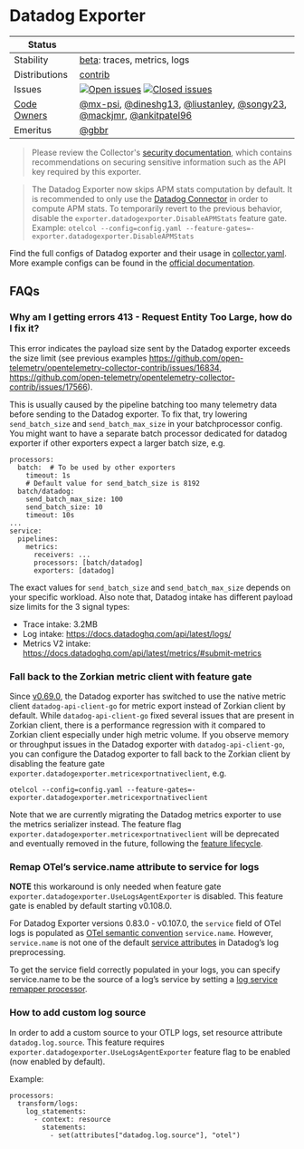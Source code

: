# Datadog Exporter

<!-- status autogenerated section -->
| Status        |           |
| ------------- |-----------|
| Stability     | [beta]: traces, metrics, logs   |
| Distributions | [contrib] |
| Issues        | [![Open issues](https://img.shields.io/github/issues-search/open-telemetry/opentelemetry-collector-contrib?query=is%3Aissue%20is%3Aopen%20label%3Aexporter%2Fdatadog%20&label=open&color=orange&logo=opentelemetry)](https://github.com/open-telemetry/opentelemetry-collector-contrib/issues?q=is%3Aopen+is%3Aissue+label%3Aexporter%2Fdatadog) [![Closed issues](https://img.shields.io/github/issues-search/open-telemetry/opentelemetry-collector-contrib?query=is%3Aissue%20is%3Aclosed%20label%3Aexporter%2Fdatadog%20&label=closed&color=blue&logo=opentelemetry)](https://github.com/open-telemetry/opentelemetry-collector-contrib/issues?q=is%3Aclosed+is%3Aissue+label%3Aexporter%2Fdatadog) |
| [Code Owners](https://github.com/open-telemetry/opentelemetry-collector-contrib/blob/main/CONTRIBUTING.md#becoming-a-code-owner)    | [@mx-psi](https://www.github.com/mx-psi), [@dineshg13](https://www.github.com/dineshg13), [@liustanley](https://www.github.com/liustanley), [@songy23](https://www.github.com/songy23), [@mackjmr](https://www.github.com/mackjmr), [@ankitpatel96](https://www.github.com/ankitpatel96) |
| Emeritus      | [@gbbr](https://www.github.com/gbbr) |

[beta]: https://github.com/open-telemetry/opentelemetry-collector#beta
[contrib]: https://github.com/open-telemetry/opentelemetry-collector-releases/tree/main/distributions/otelcol-contrib
<!-- end autogenerated section -->

> Please review the Collector's [security documentation](https://github.com/open-telemetry/opentelemetry-collector/blob/main/docs/security-best-practices.md), which contains recommendations on securing sensitive information such as the API key required by this exporter.

> The Datadog Exporter now skips APM stats computation by default. It is recommended to only use the [Datadog Connector](https://github.com/open-telemetry/opentelemetry-collector-contrib/tree/main/connector/datadogconnector) in order to compute APM stats.
> To temporarily revert to the previous behavior, disable the `exporter.datadogexporter.DisableAPMStats` feature gate. Example: `otelcol --config=config.yaml --feature-gates=-exporter.datadogexporter.DisableAPMStats`

Find the full configs of Datadog exporter and their usage in [collector.yaml](./examples/collector.yaml). More example configs can be found in the [official documentation](https://docs.datadoghq.com/opentelemetry/collector_exporter/configuration/).

## FAQs

### Why am I getting errors 413 - Request Entity Too Large, how do I fix it?

This error indicates the payload size sent by the Datadog exporter exceeds the size limit (see previous examples https://github.com/open-telemetry/opentelemetry-collector-contrib/issues/16834, https://github.com/open-telemetry/opentelemetry-collector-contrib/issues/17566).

This is usually caused by the pipeline batching too many telemetry data before sending to the Datadog exporter. To fix that, try lowering `send_batch_size` and `send_batch_max_size` in your batchprocessor config. You might want to have a separate batch processor dedicated for datadog exporter if other exporters expect a larger batch size, e.g.
```
processors:
  batch:  # To be used by other exporters
    timeout: 1s
    # Default value for send_batch_size is 8192
  batch/datadog:
    send_batch_max_size: 100
    send_batch_size: 10
    timeout: 10s
...
service:
  pipelines:
    metrics:
      receivers: ...
      processors: [batch/datadog]
      exporters: [datadog]
```

The exact values for `send_batch_size` and `send_batch_max_size` depends on your specific workload. Also note that, Datadog intake has different payload size limits for the 3 signal types:
- Trace intake: 3.2MB
- Log intake: https://docs.datadoghq.com/api/latest/logs/
- Metrics V2 intake: https://docs.datadoghq.com/api/latest/metrics/#submit-metrics

### Fall back to the Zorkian metric client with feature gate

Since [v0.69.0](https://github.com/open-telemetry/opentelemetry-collector-contrib/releases/tag/v0.69.0), the Datadog exporter has switched to use the native metric client `datadog-api-client-go` for metric export instead of Zorkian client by default. While `datadog-api-client-go` fixed several issues that are present in Zorkian client, there is a performance regression with it compared to Zorkian client especially under high metric volume. If you observe memory or throughput issues in the Datadog exporter with `datadog-api-client-go`, you can configure the Datadog exporter to fall back to the Zorkian client by disabling the feature gate `exporter.datadogexporter.metricexportnativeclient`, e.g.
```
otelcol --config=config.yaml --feature-gates=-exporter.datadogexporter.metricexportnativeclient
```
Note that we are currently migrating the Datadog metrics exporter to use the metrics serializer instead. The feature flag `exporter.datadogexporter.metricexportnativeclient` will be deprecated and eventually removed in the future, following the [feature lifecycle](https://github.com/open-telemetry/opentelemetry-collector/tree/main/featuregate#feature-lifecycle).

### Remap OTel’s service.name attribute to service for logs

**NOTE** this workaround is only needed when feature gate `exporter.datadogexporter.UseLogsAgentExporter` is disabled. This feature gate is enabled by default starting v0.108.0.

For Datadog Exporter versions 0.83.0 - v0.107.0, the `service` field of OTel logs is populated as [OTel semantic convention](https://opentelemetry.io/docs/specs/semconv/resource/#service) `service.name`. However, `service.name` is not one of the default [service attributes](https://docs.datadoghq.com/logs/log_configuration/pipelines/?tab=service#service-attribute) in Datadog’s log preprocessing.

To get the service field correctly populated in your logs, you can specify service.name to be the source of a log’s service by setting a [log service remapper processor](https://docs.datadoghq.com/logs/log_configuration/pipelines/?tab=service#service-attribute).

[beta]:https://github.com/open-telemetry/opentelemetry-collector#beta
[alpha]:https://github.com/open-telemetry/opentelemetry-collector#alpha
[contrib]:https://github.com/open-telemetry/opentelemetry-collector-releases/tree/main/distributions/otelcol-contrib
[AWS]:https://aws-otel.github.io/docs/partners/datadog

### How to add custom log source

In order to add a custom source to your OTLP logs, set resource attribute `datadog.log.source`. This feature requires `exporter.datadogexporter.UseLogsAgentExporter` feature flag to be enabled (now enabled by default).

Example:
```
processors:
  transform/logs:
    log_statements:
      - context: resource
        statements:
          - set(attributes["datadog.log.source"], "otel")
```
